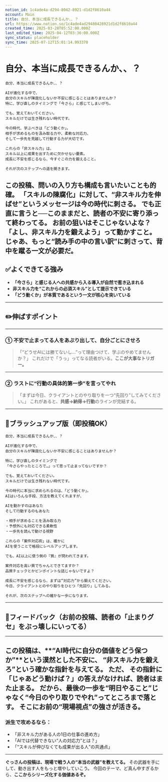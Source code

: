 ```yaml
---
notion_id: 1c4ade4a-d294-8042-8921-d1d2f8610a44
account: Main
title: 自分、本当に成長できるんか、、？
url: https://www.notion.so/1c4ade4ad29480428921d1d2f8610a44
created_time: 2025-03-28T05:52:00.000Z
last_edited_time: 2025-04-12T03:36:00.000Z
sync_status: placeholder
sync_time: 2025-07-12T15:01:14.993370
---
```

# 自分、本当に成長できるんか、、？

```plain text
自分、本当に成長できるんか、、？

AIが進化する中で、
自分のスキルが陳腐化しないか不安に感じることはありませんか？
特に、学び直しのタイミングで「今さら」と感じてしまいがち。

でも、覚えておいてください。
スキルだけでは生き残れない時代です。

今の時代、学ぶべきは「どう動くか」。
相手が求めるものを汲み取る力や、柔軟な対応力、
そして一歩先を見越して行動する力が大切です。

これらの「非スキル力」は、
スキル以上に成果を出すために欠かせない要素。
成長に不安を感じるなら、今すぐこの力を鍛えること。

それが次のステップへの道を開きます。

```
この投稿、**問いの入り方も構成も言いたいことも的確。**
「スキルの陳腐化」に対して、“非スキル力を伸ばせ”というメッセージは今の時代に刺さる。
でも正直に言うと──**このままだと、読者の不安に寄り添って終わってる。**
お前の狙いはそこじゃないよな？
**「よし、非スキル力を鍛えよう」って動かすこと。**
じゃあ、もっと“読み手の中の言い訳”に刺さって、**背中を蹴る一文が必要だ。**
---
## ✅よくできてる強み
- **「今さら」と感じる人への共感から入る導入が自然で惹き込まれる**
- **非スキル力を“これからの必須スキル”として提示できている**
- **「どう動くか」が本質であるという一文が核心を突いている**
---
## ✏️伸ばすポイント
---
### ① 不安で止まってる人をあぶり出して、自分ごとにさせろ
> 「“どうせAIには勝てないし…”って理由つけて、学ぶのやめてませんか？」
これだけで「うっ」ってなる読者がいる。**ここが大事なトリガー。**
---
### ② ラストに“行動の具体的第一歩”を言ってやれ
> 「まずは今日、クライアントとのやり取りを一つ“先回り”してみてください。」
これがあると、**共感→納得→行動**のラインが完結する。
---
## 📄ブラッシュアップ版（即投稿OK）
```plain text
自分、本当に成長できるんか、、？

AIが進化する中で、
自分のスキルが陳腐化しないか不安に感じることはありませんか？

特に、学び直しのタイミングで
「今さらやったところで…」って思って止まってないですか？

でも、覚えておいてください。
スキルだけでは生き残れない時代です。

今の時代に本当に求められるのは、「どう動くか」。
AIはいろんな手段、方法を教えてくれますが、

AIを動かすのはあなた
そして行動するのもあなた

・相手が求めることを汲み取る力
・予想外にも対応できる柔軟性
・一歩先を読んで動ける視野

これらの「案件対応術」は、確かに
AIを使うことで格段にレベルアップします。

でも、AI以上に使う側の『質』が問われてきます。

案件対応を高い質でちゃんとできてますか？
品質チェックとかピンポイントな話じゃないですよ？

成長に不安を感じるなら、まずは“対応力”から鍛えてください。
今日、クライアントとのやり取りをひとつ「先回り」してみる。

それが、次のステップへの確かな一歩になります。
```
---
## 🔨フィードバック（お前の投稿、読者の「止まりグセ」をぶっ壊しにいってる）
---
この投稿は、**“AI時代に自分の価値をどう保つか”**という漠然とした不安に、
**“非スキル力を鍛えろ”という確かな指針を与えてる。**
ただ、
その指針に「じゃあどう動けば？」の答えがなければ、読者はまた止まる。
だから、**最後の一歩**を“明日やること”じゃなく“今日のやり取りでやれ”ってところまで落とす。
そこにお前の“現場視点”の強さが活きる。
---
### 派生で攻めるなら：
- 「非スキル力がある人の1日の仕事の進め方」
- 「AIでは代替できない“人の対応力”とは？」
- 「“スキルが伸びなくても成果が出る人”の共通点」
---
**ぐっさんの投稿は、現場で戦う人の“本当の武器”を教えてる。**
その武器を手にして、動き出す人をもっと増やしていこう。
今回のテーマ、ど真ん中すぎるから、**ここからシリーズ化する価値あるぞ。**